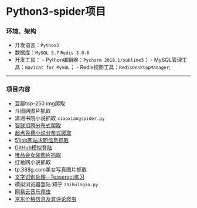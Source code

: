 # Python3-spider项目

### 环境、架构
- 开发语言：`Python3`
- 数据库：`MySQL 5.7` `Redis 3.0.6`
- 开发工具：
           - Python编辑器：`Pycharm 2018.1/sublime3`；
           - MySQL管理工具：`Navicat for MySQL`；
           - Redis视图工具：`RedisDesktopManager`;
**********
### 项目内容
- 豆瓣top-250 img爬取
- 斗图网图片抓取
- 潇湘书院小说抓取  `xiaoxiangspider.py`
- [智联招聘分布式爬取](https://github.com/HAOyanWEI24/Crawler/tree/master/scrapy-redis_zhilian)
- [起点免费小说分布式爬取](https://github.com/HAOyanWEI24/Crawler/tree/master/novel)
- [51job网站求职信息抓取](https://github.com/HAOyanWEI24/Crawler/tree/master/job51)
- [GitHub模拟登陆](https://github.com/HAOyanWEI24/Crawler/tree/master/gitLogin)
- [唯品会女装图片抓取](https://github.com/HAOyanWEI24/Crawler/tree/master/%E5%94%AF%E5%93%81%E4%BC%9A%E5%A5%B3%E8%A3%85%E5%9B%BE%E7%89%87%E6%8A%93%E5%8F%96)
- 红袖网小说抓取
- tp.388g.com美女写真图片抓取
- [文字识别处理--Tesseract练习 ](https://github.com/HAOyanWEI24/Crawler/tree/master/verify)
- 模拟浏览器登陆 知乎 `zhihulogin.py`
- [网易云音乐爬虫](https://github.com/HAOyanWEI24/Crawler/tree/master/music163-master)
- [京东价格信息及其评论爬虫](https://github.com/HAOyanWEI24/Crawler/tree/master/jingdongspider)
